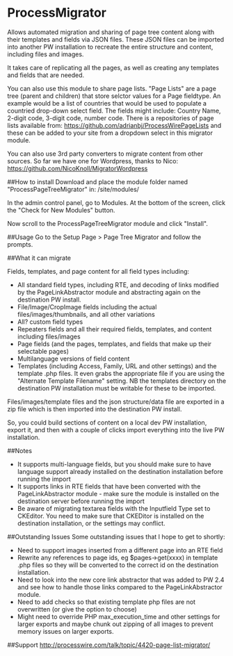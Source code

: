 ProcessMigrator
=======================

Allows automated migration and sharing of page tree content along with their templates and fields via JSON files. These JSON files can be imported into another PW installation to recreate the entire structure and content, including files and images.

It takes care of replicating all the pages, as well as creating any templates and fields that are needed.

You can also use this module to share page lists. "Page Lists" are a page tree (parent and children) that store selctor values for a Page fieldtype. An example would be a list of countries that would be used to populate a countried drop-down select field. The fields might include: Country Name, 2-digit code, 3-digit code, number code. There is a repositories of page lists available from: https://github.com/adrianbj/ProcessWirePageLists and these can be added to your site from a dropdown select in this migrator module.

You can also use 3rd party converters to migrate content from other sources. So far we have one for Wordpress, thanks to Nico:
https://github.com/NicoKnoll/MigratorWordpress

##How to install
Download and place the module folder named "ProcessPageTreeMigrator" in: /site/modules/

In the admin control panel, go to Modules. At the bottom of the screen, click the "Check for New Modules" button.

Now scroll to the ProcessPageTreeMigrator module and click "Install".


##Usage
Go to the Setup Page > Page Tree Migrator and follow the prompts.

##What it can migrate

Fields, templates, and page content for all field types including:
* All standard field types, including RTE, and decoding of links modified by the PageLinkAbstractor module and abstracting again on the destination PW install.
* File/Image/CropImage fields including the actual files/images/thumbnails, and all other variations
* All? custom field types
* Repeaters fields and all their required fields, templates, and content including files/images
* Page fields (and the pages, templates, and fields that make up their selectable pages)
* Multilanguage versions of field content
* Templates (including Access, Family, URL and other settings) and the template .php files. It even grabs the appropriate file if you are using the "Alternate Template Filename" setting. NB the templates directory on the destination PW installation must be writable for these to be imported.

Files/images/template files and the json structure/data file are exported in a zip file which is then imported into the destination PW install.

So, you could build sections of content on a local dev PW installation, export it, and then with a couple of clicks import everything into the live PW installation.

##Notes
* It supports multi-language fields, but you should make sure to have language support already installed on the destination installation before running the import
* It supports links in RTE fields that have been converted with the PageLinkAbstractor module - make sure the module is installed on the destination server before running the import
* Be aware of migrating textarea fields with the Inputfield Type set to CKEditor. You need to make sure that CKEDitor is installed on the destination installation, or the settings may conflict.


##Outstanding Issues
Some outstanding issues that I hope to get to shortly:
* Need to support images inserted from a different page into an RTE field
* Rewrite any references to page ids, eg $pages->get(xxxx) in template .php files so they will be converted to the correct id on the destination installation.
* Need to look into the new core link abstractor that was added to PW 2.4 and see how to handle those links compared to the PageLinkAbstractor module.
* Need to add checks so that existing template php files are not overwritten (or give the option to choose)
* Might need to override PHP max_execution_time and other settings for larger exports and maybe chunk out zipping of all images to prevent memory issues on larger exports.


##Support
http://processwire.com/talk/topic/4420-page-list-migrator/
